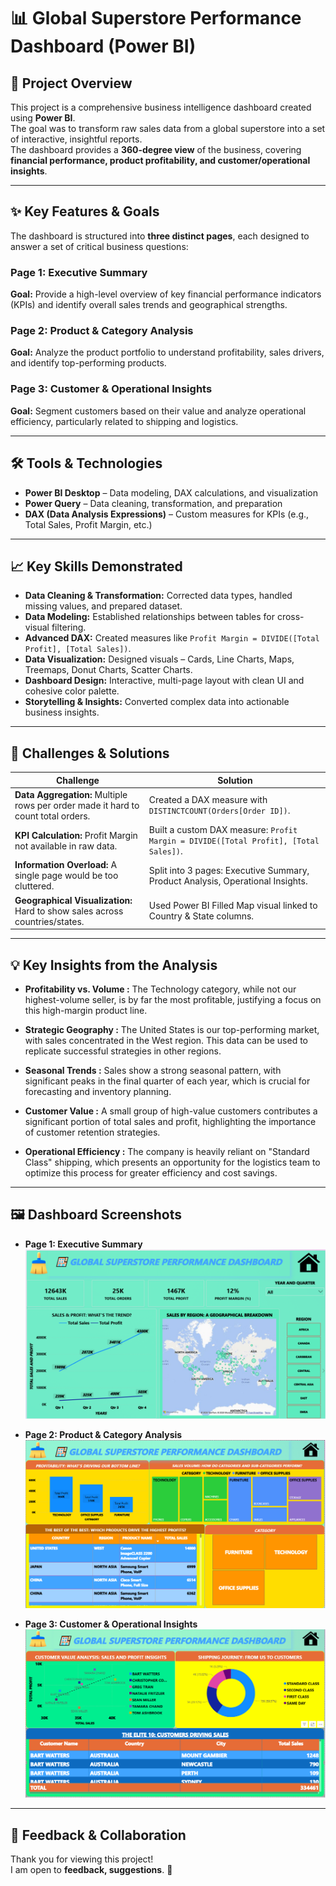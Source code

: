 # 📊 Global Superstore Performance Dashboard (Power BI)

## 📌 Project Overview
This project is a comprehensive business intelligence dashboard created using **Power BI**.  
The goal was to transform raw sales data from a global superstore into a set of interactive, insightful reports.  
The dashboard provides a **360-degree view** of the business, covering **financial performance, product profitability, and customer/operational insights**.

---

## ✨ Key Features & Goals
The dashboard is structured into **three distinct pages**, each designed to answer a set of critical business questions:

### Page 1: Executive Summary
**Goal:** Provide a high-level overview of key financial performance indicators (KPIs) and identify overall sales trends and geographical strengths.

### Page 2: Product & Category Analysis
**Goal:** Analyze the product portfolio to understand profitability, sales drivers, and identify top-performing products.

### Page 3: Customer & Operational Insights
**Goal:** Segment customers based on their value and analyze operational efficiency, particularly related to shipping and logistics.

---

## 🛠️ Tools & Technologies
- **Power BI Desktop** – Data modeling, DAX calculations, and visualization  
- **Power Query** – Data cleaning, transformation, and preparation  
- **DAX (Data Analysis Expressions)** – Custom measures for KPIs (e.g., Total Sales, Profit Margin, etc.)

---

## 📈 Key Skills Demonstrated
- **Data Cleaning & Transformation:** Corrected data types, handled missing values, and prepared dataset.  
- **Data Modeling:** Established relationships between tables for cross-visual filtering.  
- **Advanced DAX:** Created measures like `Profit Margin = DIVIDE([Total Profit], [Total Sales])`.  
- **Data Visualization:** Designed visuals – Cards, Line Charts, Maps, Treemaps, Donut Charts, Scatter Charts.  
- **Dashboard Design:** Interactive, multi-page layout with clean UI and cohesive color palette.  
- **Storytelling & Insights:** Converted complex data into actionable business insights.

---

## 🚀 Challenges & Solutions

| **Challenge** | **Solution** |
|---------------|--------------|
| **Data Aggregation:** Multiple rows per order made it hard to count total orders. | Created a DAX measure with `DISTINCTCOUNT(Orders[Order ID])`. |
| **KPI Calculation:** Profit Margin not available in raw data. | Built a custom DAX measure: `Profit Margin = DIVIDE([Total Profit], [Total Sales])`. |
| **Information Overload:** A single page would be too cluttered. | Split into 3 pages: Executive Summary, Product Analysis, Operational Insights. |
| **Geographical Visualization:** Hard to show sales across countries/states. | Used Power BI Filled Map visual linked to Country & State columns. |

---

## 💡 Key Insights from the Analysis
- **Profitability vs. Volume :** The Technology category, while not our highest-volume seller, is by far the most profitable, justifying a focus on this high-margin product line.

- **Strategic Geography :** The United States is our top-performing market, with sales concentrated in the West region. This data can be used to replicate successful strategies in other regions.

- **Seasonal Trends :** Sales show a strong seasonal pattern, with significant peaks in the final quarter of each year, which is crucial for forecasting and inventory planning.

- **Customer Value :** A small group of high-value customers contributes a significant portion of total sales and profit, highlighting the importance of customer retention strategies.

- **Operational Efficiency :** The company is heavily reliant on "Standard Class" shipping, which presents an opportunity for the logistics team to optimize this process for greater efficiency and cost savings.

---

## 🖼️ Dashboard Screenshots
- **Page 1: Executive Summary**  
  ![Executive Summary Screenshot](Executive%20summary.PNG)  

- **Page 2: Product & Category Analysis**  
  ![Product Analysis Screenshot](product%20analysis.PNG)  

- **Page 3: Customer & Operational Insights**  
  ![Customer Insights Screenshot](Customer%20analysis.PNG)  

---


## 🤝 Feedback & Collaboration
Thank you for viewing this project!  
I am open to **feedback, suggestions**. 🚀

